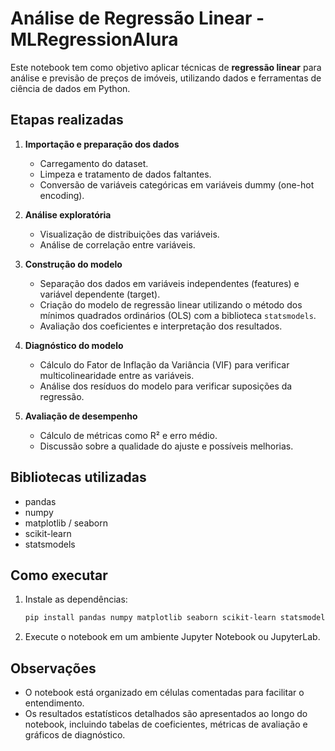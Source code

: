 # Análise de Regressão Linear - MLRegressionAlura

Este notebook tem como objetivo aplicar técnicas de **regressão linear** para análise e previsão de preços de imóveis, utilizando dados e ferramentas de ciência de dados em Python.

## Etapas realizadas

1. **Importação e preparação dos dados**
   - Carregamento do dataset.
   - Limpeza e tratamento de dados faltantes.
   - Conversão de variáveis categóricas em variáveis dummy (one-hot encoding).

2. **Análise exploratória**
   - Visualização de distribuições das variáveis.
   - Análise de correlação entre variáveis.

3. **Construção do modelo**
   - Separação dos dados em variáveis independentes (features) e variável dependente (target).
   - Criação do modelo de regressão linear utilizando o método dos mínimos quadrados ordinários (OLS) com a biblioteca `statsmodels`.
   - Avaliação dos coeficientes e interpretação dos resultados.

4. **Diagnóstico do modelo**
   - Cálculo do Fator de Inflação da Variância (VIF) para verificar multicolinearidade entre as variáveis.
   - Análise dos resíduos do modelo para verificar suposições da regressão.

5. **Avaliação de desempenho**
   - Cálculo de métricas como R² e erro médio.
   - Discussão sobre a qualidade do ajuste e possíveis melhorias.

## Bibliotecas utilizadas

- pandas
- numpy
- matplotlib / seaborn
- scikit-learn
- statsmodels

## Como executar

1. Instale as dependências:
   ```bash
   pip install pandas numpy matplotlib seaborn scikit-learn statsmodels
   ```
2. Execute o notebook em um ambiente Jupyter Notebook ou JupyterLab.

## Observações

- O notebook está organizado em células comentadas para facilitar o entendimento.
- Os resultados estatísticos detalhados são apresentados ao longo do notebook, incluindo tabelas de coeficientes, métricas de avaliação e gráficos de diagnóstico.
